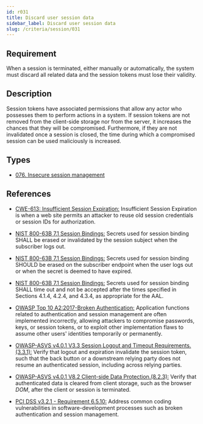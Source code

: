 ```yaml
---
id: r031
title: Discard user session data
sidebar_label: Discard user session data
slug: /criteria/session/031
---
```


## Requirement

When a session is terminated, either manually or automatically,
the system must discard all related data and the session tokens must lose their
validity.

## Description

Session tokens have associated permissions that allow any actor who possesses
them to perform actions in a system.
If session tokens are not removed from the client-side storage nor from the
server,
it increases the chances that they will be compromised.
Furthermore, if they are not invalidated once a session is closed,
the time during which a compromised session can be used maliciously is
increased.

## Types

- [076. Insecure session management](https://fluidattacks.com/products/rules/findings/076/)

## References

- [CWE-613: Insufficient Session Expiration:](https://cwe.mitre.org/data/definitions/613.html)
Insufficient Session Expiration is when a web site permits
an attacker to reuse old session credentials or session IDs for authorization.

- [NIST 800-63B 7.1 Session Bindings:](https://pages.nist.gov/800-63-3/sp800-63b.html)
Secrets used for session binding SHALL be erased or invalidated by the session
subject when the subscriber logs out.

- [NIST 800-63B 7.1 Session Bindings:](https://pages.nist.gov/800-63-3/sp800-63b.html)
Secrets used for session binding SHOULD be erased on the subscriber endpoint
when the user logs out or when the secret is deemed to have expired.

- [NIST 800-63B 7.1 Session Bindings:](https://pages.nist.gov/800-63-3/sp800-63b.html)
Secrets used for session binding SHALL time out and not be accepted after the
times specified in Sections 4.1.4, 4.2.4, and 4.3.4,
as appropriate for the AAL.

- [OWASP Top 10 A2:2017-Broken Authentication:](https://owasp.org/www-project-top-ten/OWASP_Top_Ten_2017/Top_10-2017_A2-Broken_Authentication)
Application functions related to authentication and session management are
often implemented incorrectly,
allowing attackers to compromise passwords, keys, or session tokens,
or to exploit other implementation flaws to assume other users' identities
temporarily or permanently.

- [OWASP-ASVS v4.0.1 V3.3 Session Logout and Timeout Requirements.(3.3.1):](https://owasp.org/www-project-application-security-verification-standard/)
Verify that logout and expiration invalidate the session token,
such that the back button or a downstream relying party does not resume an
authenticated session,
including across relying parties.

- [OWASP-ASVS v4.0.1 V8.2 Client-side Data Protection.(8.2.3):](https://owasp.org/www-project-application-security-verification-standard/)
Verify that authenticated data is cleared from client storage,
such as the browser *DOM*, after the client or session is terminated.

- [PCI DSS v3.2.1 - Requirement 6.5.10:](https://www.pcisecuritystandards.org/documents/PCI_DSS_v3-2-1.pdf)
Address common coding vulnerabilities in software-development processes such as
broken authentication and session management.
